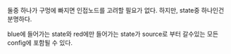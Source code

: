 둘중 하나가 구멍에 빠지면 인접노드를 고려할 필요가 없다.
하지만, state중 하나인건 분명하다.   


blue에 들어가는 state와 red에만 들어가는 state가 source로
부터 갈수있는 모든 config에 포함될 수 있다.